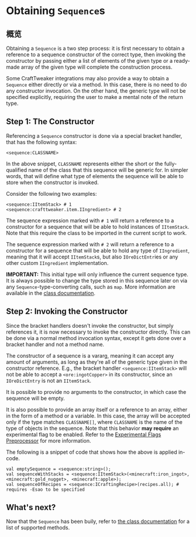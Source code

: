 # Obtaining `Sequence`s

## 概览
Obtaining a `Sequence` is a two step process: it is first necessary to obtain a reference to a sequence constructor of the correct type, then invoking the constructor by passing either a list of elements of the given type or a ready-made array of the given type will complete the construction process.

Some CraftTweaker integrations may also provide a way to obtain a `Sequence` either directly or via a method. In this case, there is no need to do any constructor invocation. On the other hand, the generic type will not be specified explicitly, requiring the user to make a mental note of the return type.

## Step 1: The Constructor
Referencing a `Sequence` constructor is done via a special bracket handler, that has the following syntax:

```zenscript
<sequence:CLASSNAME>
```

In the above snippet, `CLASSNAME` represents either the short or the fully-qualified name of the class that this sequence will be generic for. In simpler words, that will define what type of elements the sequence will be able to store when the constructor is invoked.

Consider the following two examples:

```zenscript
<sequence:IItemStack> # 1
<sequence:crafttweaker.item.IIngredient> # 2
```

The sequence expression marked with `# 1` will return a reference to a constructor for a sequence that will be able to hold instances of `IItemStack`. Note that this require the class to be imported in the current script to work.

The sequence expression marked with `# 2` will return a reference to a constructor for a sequence that will be able to hold any type of `IIngredient`, meaning that it will accept `IItemStack`s, but also `IOreDictEntr`ies or any other custom `IIngredient` implementation.

**IMPORTANT:** This initial type will only influence the current sequence type. It is always possible to change the type stored in this sequence later on via any `Sequence`-type-converting calls, such as `map`. More information are available in the [class documentation](/Mods/Boson/Sequences/Docs/).

## Step 2: Invoking the Constructor
Since the bracket handlers doesn't invoke the constructor, but simply references it, it is now necessary to invoke the constructor directly. This can be done via a normal method invocation syntax, except it gets done over a bracket handler and not a method name.

The constructor of a sequence is a vararg, meaning it can accept any amount of arguments, as long as they're all of the generic type given in the constructor reference. E.g., the bracket handler `<sequence:IItemStack>` will not be able to accept a `<ore:ingotCopper>` in its constructor, since an `IOreDictEntry` is not an `IItemStack`.

It is possible to provide no arguments to the constructor, in which case the sequence will be empty.

It is also possible to provide an array itself or a reference to an array, either in the form of a method or a variable. In this case, the array will be accepted only if the type matches `CLASSNAME[]`, where `CLASSNAME` is the name of the type of objects in the sequence. Note that this behavior **may require** an experimental flag to be enabled. Refer to the [Experimental Flags Preprocessor](/Mods/Boson/Preprocessor/Exp/) for more information.

The following is a snippet of code that shows how the above is applied in-code.

```zenscript
val emptySequence = <sequence:string>();
val sequenceWithStacks = <sequence:IItemStack>(<minecraft:iron_ingot>, <minecraft:gold_nugget>, <minecraft:apple>);
val sequenceOfRecipes = <sequence:ICraftingRecipe>(recipes.all); # requires -Esao to be specified
```

## What's next?
Now that the `Sequence` has been buily, refer to [the class documentation](/Mods/Boson/Sequences/Docs/) for a list of supported methods.
